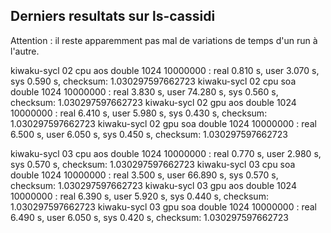 
## Derniers resultats sur ls-cassidi

Attention : il reste apparemment pas mal de variations de temps d'un run à l'autre.

kiwaku-sycl 02 cpu aos double 1024 10000000 : real 0.810 s, user  3.070 s, sys 0.590 s, checksum: 1.030297597662723
kiwaku-sycl 02 cpu soa double 1024 10000000 : real 3.830 s, user 74.280 s, sys 0.560 s, checksum: 1.030297597662723
kiwaku-sycl 02 gpu aos double 1024 10000000 : real 6.410 s, user  5.980 s, sys 0.430 s, checksum: 1.030297597662723
kiwaku-sycl 02 gpu soa double 1024 10000000 : real 6.500 s, user  6.050 s, sys 0.450 s, checksum: 1.030297597662723

kiwaku-sycl 03 cpu aos double 1024 10000000 : real 0.770 s, user  2.980 s, sys 0.570 s, checksum: 1.030297597662723
kiwaku-sycl 03 cpu soa double 1024 10000000 : real 3.500 s, user 66.890 s, sys 0.570 s, checksum: 1.030297597662723
kiwaku-sycl 03 gpu aos double 1024 10000000 : real 6.390 s, user  5.920 s, sys 0.440 s, checksum: 1.030297597662723
kiwaku-sycl 03 gpu soa double 1024 10000000 : real 6.490 s, user  6.050 s, sys 0.420 s, checksum: 1.030297597662723

